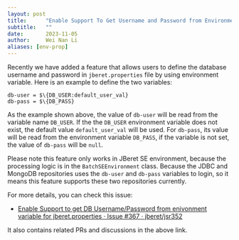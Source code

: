 ```yaml
---
layout: post
title:      "Enable Support To Get Username and Password from Environment Variable In JBeret SE"
subtitle:   ""
date:       2023-11-05
author:     Wei Nan Li
aliases: [env-prop]
---
```


Recently we have added a feature that allows users to define the database username and password in `jberet.properties` file by using environment variable. Here is an example to define the two variables:

```properties
db-user = $\{DB_USER:default_user_val}
db-pass = $\{DB_PASS}
```

As the example shown above, the value of `db-user` will be read from the variable name `DB_USER`. If the the `DB_USER` environment variable does not exist, the default value `default_user_val` will be used. For `db-pass`, its value will be read from the environment variable `DB_PASS`, if the variable is not set, the value of `db-pass` will be `null`.

Please note this feature only works in JBeret SE environment, because the processing logic is in the `BatchSEEnvironment` class. Because the JDBC and MongoDB repositories uses the `db-user` and `db-pass` variables to login, so it means this feature supports these two repositories currently.

For more details, you can check this issue:

- [Enable Support to get DB Username/Password from enivonment variable for jberet.properties · Issue \#367 · jberet/jsr352](https://github.com/jberet/jsr352/issues/367)

It also contains related PRs and discussions in the above link.



